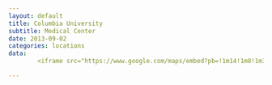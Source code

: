 ```yaml
---
layout: default
title: Columbia University
subtitle: Medical Center
date: 2013-09-02
categories: locations
data: 
        <iframe src="https://www.google.com/maps/embed?pb=!1m14!1m8!1m3!1d12073.313593790312!2d-73.9427791!3d40.8427132!3m2!1i1024!2i768!4f13.1!3m3!1m2!1s0x89c2f69bf054692d%3A0x75497f98ffdbf553!2s701+W+168th+St%2C+New+York%2C+NY+10032!5e0!3m2!1sen!2sus!4v1412174531827" width="100%" height="350" frameborder="0" style="border:0"></iframe>

---
```

